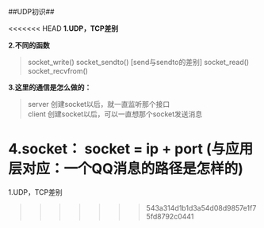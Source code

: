 ##UDP初识##

<<<<<<< HEAD
**1.UDP，TCP差别**

**2.不同的函数**

> socket_write()    socket_sendto()  [send与sendto的差别] socket_read()    
> socket_recvfrom()

**3.这里的通信是怎么做的：**

>   server 创建socket以后，就一直监听那个接口   
>   client 创建socket以后，可以一直想那个socket发送消息


**4.socket：**
  socket = ip + port  (与应用层对应：一个QQ消息的路径是怎样的)
=======
1.UDP，TCP差别
>>>>>>> 543a314d1b1d3a54d08d9857e1f75fd8792c0441

